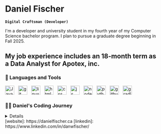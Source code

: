# Daniel Fischer

**`Digital Craftsman (Developer)`**

I'm a developer and university student in my fourth year of my Computer Science bachelor program. I plan to pursue a graduate degree beginning in Fall 2025.

My job experience includes an 18-month term as a Data Analyst for Apotex, inc.
---

### 🧰 Languages and Tools

<img align="left" alt="Java" width="30px" style="padding-right:10px;" src="https://cdn.jsdelivr.net/gh/devicons/devicon/icons/java/java-original.svg"/>
<img align="left" alt="git" width="30px" style="padding-right:10px;" src="https://cdn.jsdelivr.net/gh/devicons/devicon/icons/git/git-original.svg" />
<img align="left" alt="linux" width="30px" style="padding-right:10px;" src="https://cdn.jsdelivr.net/gh/devicons/devicon/icons/linux/linux-original.svg" />
<img align="left" alt="html" width="30px" style="padding-right:10px;" src="https://cdn.jsdelivr.net/gh/devicons/devicon/icons/html5/html5-plain.svg" />
<img align="left" alt="css" width="30px" style="padding-right:10px;" src="https://cdn.jsdelivr.net/gh/devicons/devicon/icons/css3/css3-plain.svg" />
<img align="left" alt="js" width="30px" style="padding-right:10px;" src="https://cdn.jsdelivr.net/gh/devicons/devicon/icons/javascript/javascript-plain.svg" />
<img align="left" alt="node" width="30px" style="padding-right:10px;" src="https://cdn.jsdelivr.net/gh/devicons/devicon/icons/nodejs/nodejs-original.svg" />
<img align="left" alt="python" width="30px" style="padding-right:10px;" src="https://cdn.jsdelivr.net/gh/devicons/devicon/icons/python/python-plain.svg" />
<img align="left" alt="github" width="30px" style="padding-right:10px;" src="https://cdn.jsdelivr.net/gh/devicons/devicon/icons/github/github-original.svg" />
<img align="left" alt="gradle" width="30px" style="padding-right:10px;" src="https://cdn.jsdelivr.net/gh/devicons/devicon/icons/gradle/gradle-plain.svg" />
<br />


#
<!--
### 📊 Stats

![Daniel's GitHub stats](https://github-readme-stats.vercel.app/api?username=dwfischer9&show_icons=true&theme=gruvbox)

![GitHub Streak](https://streak-stats.demolab.com?user=dwfischer9&theme=gruvbox&border_radius=4.5) 
![dwfischer9's LeetCode Stats](https://leetcode-stats.vercel.app/api?username=dwfischer9&theme=Raspberry)
# -->

 <summary>
  <h3>👨‍💻 Daniel's Coding Journey</h3>
<details>
  <p> My journey as a software developer began when I was in the tenth grade. The first project that I was proud of was a game of BlackJack, which was my final project that year. Ever since then, I've been obsessed with expanding my toolkit as a developer. I began my Honours Bachelor of Science, with a Major in Computer Science in the fall of 2020 at Wilfrid Laurier University. In 2023, I got my first co-op placement as a Data Analyst as part of WLU's Professional Experience Program (PEP).</p>
</details>
 </summary>
[website]: https://danielfischer.ca
[linkedin]: https://www.linkedin.com/in/danwfischer/
